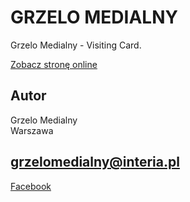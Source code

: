# GRZELO MEDIALNY

Grzelo Medialny - Visiting Card.

[Zobacz stronę online](https://grzelomedialny.github.io/GRZELO-MEDIALNY/)

## Autor
Grzelo Medialny  
Warszawa

## grzelomedialny@interia.pl

[Facebook](https://facebook.com/profile.php?id=100074955791580)








